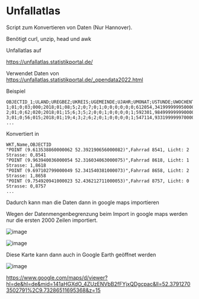 # Unfallatlas
Script zum Konvertieren von Daten (Nur Hannover).

Benötigt curl, unzip, head und awk

Unfallatlas auf

https://unfallatlas.statistikportal.de/

Verwendet Daten von 
https://unfallatlas.statistikportal.de/_opendata2022.html

Beispiel

```
OBJECTID_1;ULAND;UREGBEZ;UKREIS;UGEMEINDE;UJAHR;UMONAT;USTUNDE;UWOCHENTAG;UKATEGORIE;UART;UTYP1;ULICHTVERH;IstRad;IstPKW;IstFuss;IstKrad;IstGkfz;IstSonstig;STRZUSTAND;LINREFX;LINREFY;XGCSWGS84;YGCSWGS84
1;01;0;03;000;2018;01;08;5;2;0;7;0;1;0;0;0;0;0;0;612054,341999999950000;5969634,006000000100000;10,703950299000041;53,863081147000059
2;01;0;62;020;2018;01;15;6;3;5;2;0;0;1;0;0;0;0;1;592301,984999999990000;5938800,026999999800000;10,394496814000036;53,589905976000068
3;01;0;56;015;2018;01;19;4;3;2;6;2;0;1;0;0;0;0;1;547114,933199999970000;5955266,091099999800000;9,714396363000049;53,743906875000050
...
```

Konvertiert in 

```
WKT,Name,OBJECTID
"POINT (9.613538860000062 52.392190656000082)",Fahrrad 8541, Licht: 2 Strasse: 0,8541
"POINT (9.963940036000054 52.316034063000075)",Fahrrad 8618, Licht: 1 Strasse: 1,8618
"POINT (9.697102799000049 52.341540381000073)",Fahrrad 8658, Licht: 2 Strasse: 1,8658
"POINT (9.754920941000023 52.436212711000053)",Fahrrad 8757, Licht: 0 Strasse: 0,8757
...
```

Dadurch kann man die Daten dann in google maps importieren

Wegen der Datenmengenbegrenzung beim Import in google maps werden nur die ersten 2000 Zeilen importiert.

![image](https://user-images.githubusercontent.com/3164220/208238452-d67a3db4-b15e-40ce-994b-34ab86ae9813.png)

![image](https://user-images.githubusercontent.com/3164220/208238510-32f58332-969e-4fff-9f89-c22ee4198048.png)

Diese Karte kann dann auch in Google Earth geöffnet werden

![image](https://user-images.githubusercontent.com/3164220/208238767-f230bfd7-e631-468d-97a6-0307a3457f18.png)


https://www.google.com/maps/d/viewer?hl=de&hl=de&mid=141aHGXdO_4ZUzENVbB2fFYjxQDgcpac&ll=52.37912703502791%2C9.73286511695368&z=15

